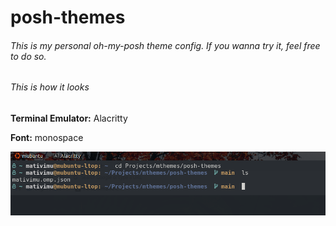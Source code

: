 # posh-themes

<h6>This is my personal oh-my-posh theme config. If you wanna try it, feel free to do so.</h6>

<h6>This is how it looks</h6>

<p><strong>Terminal Emulator:</strong> Alacritty</p>
<p><strong>Font:</strong> monospace</p>

<img src="./assets/img/mativimu-prompt.png"></img>
